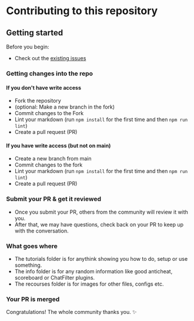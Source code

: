 # Contributing to this repository

## Getting started

Before you begin:

- Check out the [existing issues](https://github.com/Anything-Minecraft-Team/anything-minecraft/issues)

### Getting changes into the repo

#### If you don't have write access

- Fork the repository
- (optional: Make a new branch in the fork)
- Commit changes to the Fork
- Lint your markdown (run `npm install` for the first time and then `npm run lint`)
- Create a pull request (PR)

#### If you have write access (but not on main)

- Create a new branch from main
- Commit changes to the fork
- Lint your markdown (run `npm install` for the first time and then `npm run lint`)
- Create a pull request (PR)

### Submit your PR & get it reviewed

- Once you submit your PR, others from the community will review it with you.
- After that, we may have questions, check back on your PR to keep up with the conversation.

### What goes where
- The tutorials folder is for anythink showing you how to do, setup or use something.
- The info folder is for any random information like good anticheat, scoreboard or ChatFilter plugins.
- The recourses folder is for images for other files, configs etc.

### Your PR is merged

Congratulations! The whole community thanks you. :sparkles: